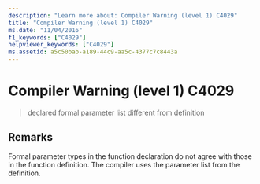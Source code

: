```yaml
---
description: "Learn more about: Compiler Warning (level 1) C4029"
title: "Compiler Warning (level 1) C4029"
ms.date: "11/04/2016"
f1_keywords: ["C4029"]
helpviewer_keywords: ["C4029"]
ms.assetid: a5c50bab-a189-44c9-aa5c-4377c7c8443a
---
```

# Compiler Warning (level 1) C4029

> declared formal parameter list different from definition

## Remarks

Formal parameter types in the function declaration do not agree with those in the function definition. The compiler uses the parameter list from the definition.
